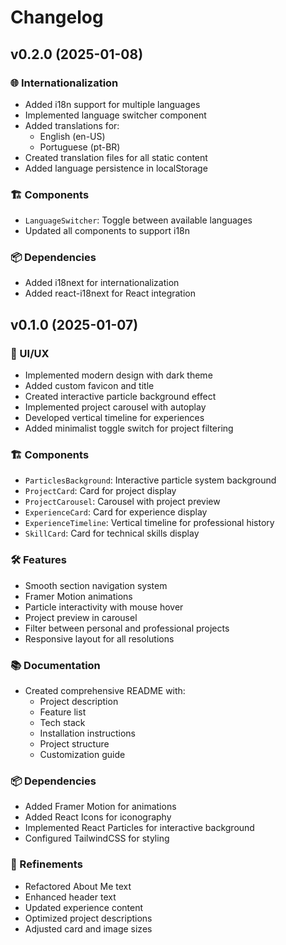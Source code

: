 # Changelog

## v0.2.0 (2025-01-08)

### 🌐 Internationalization

- Added i18n support for multiple languages
- Implemented language switcher component
- Added translations for:
  - English (en-US)
  - Portuguese (pt-BR)
- Created translation files for all static content
- Added language persistence in localStorage

### 🏗 Components

- `LanguageSwitcher`: Toggle between available languages
- Updated all components to support i18n

### 📦 Dependencies

- Added i18next for internationalization
- Added react-i18next for React integration

## v0.1.0 (2025-01-07)

### 🎨 UI/UX

- Implemented modern design with dark theme
- Added custom favicon and title
- Created interactive particle background effect
- Implemented project carousel with autoplay
- Developed vertical timeline for experiences
- Added minimalist toggle switch for project filtering

### 🏗 Components

- `ParticlesBackground`: Interactive particle system background
- `ProjectCard`: Card for project display
- `ProjectCarousel`: Carousel with project preview
- `ExperienceCard`: Card for experience display
- `ExperienceTimeline`: Vertical timeline for professional history
- `SkillCard`: Card for technical skills display

### 🛠 Features

- Smooth section navigation system
- Framer Motion animations
- Particle interactivity with mouse hover
- Project preview in carousel
- Filter between personal and professional projects
- Responsive layout for all resolutions

### 📚 Documentation

- Created comprehensive README with:
  - Project description
  - Feature list
  - Tech stack
  - Installation instructions
  - Project structure
  - Customization guide

### 📦 Dependencies

- Added Framer Motion for animations
- Added React Icons for iconography
- Implemented React Particles for interactive background
- Configured TailwindCSS for styling

### 💅 Refinements

- Refactored About Me text
- Enhanced header text
- Updated experience content
- Optimized project descriptions
- Adjusted card and image sizes
